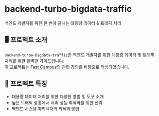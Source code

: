 # backend-turbo-bigdata-traffic
백엔드 개발자를 위한 한 번에 끝내는 대용량 데이터 & 트래픽 처리

## 🖥️ 프로젝트 소개
`backend-turbo-bigdata-traffic`은 백엔드 개발자를 위한 대용량 데이터 및 트래픽 처리를 위한 완벽한 가이드입니다.
<br>
이 프로젝트는 [Fast Campus](https://fastcampus.co.kr/dev_online_bedata)의 관련 강의를 바탕으로 작성되었습니다.
<br>

## 📌 프로젝트 특징

- 대용량 데이터 처리를 위한 다양한 방법 및 도구 소개
- 높은 트래픽 상황에서 서버 성능 최적화를 위한 전략
- 백엔드 시스템 아키텍처의 최적화 방법
